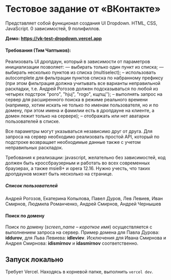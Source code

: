# Тестовое задание от «‎ВКонтакте»

Представляет собой функционал создания UI Dropdown. HTML, CSS, JavaScript. 0 зависимостей, 9 полифиллов.

**Демо: https://vk-test-dropdown.vercel.app**

#### Требования (**Тим Чаптыков**):

Реализовать UI дропдаун, который в зависимости от параметров инициализации позволяет:
— выбирать только один пункт из списка;
— выбирать несколько пунктов из списка (multiselect);
– использовать autocomplete для фильтрации пунктов списка по набранному префиксу (при этом фильтрация должна учитывать все варианты неправильной раскладки, т.е. Андрей Рогозов должен подсказываться по любой из четырех подстрок "рого", "hjuj", "rogo", кщпщ'');
– выполнять запрос на сервер для расширенного поиска в режиме реального времени (например, хотим искать не только по именам пользователя, но и по домену, при этом имена и фамилии есть в дропдауне на клиенте, а домен лежит только на сервере);
– отображать или нет аватарки пользователей в списке.

Все параметры могут указываться независимо друг от друга.
Для запроса на сервер необходимо реализовать простой API, который по подстроке возвращает необходимые данные также с учетом неправильных раскладок.

Требования к реализации: javascript, желательно без зависимостей, код должен быть кроссбраузерным и работать во всех современных браузерах, а также msie8+ и opera 12.16.
Нужно учесть, что таких дропдаунов может быть несколько на странице.

##### Список пользователей

Андрей Рогозов, Екатерина Копылова, Павел Дуров, Лев Левиев, Иван Смирнов, Людмила Романченко, Андрей Смирнов, Андрей Чернышев

#### Поиск по домену

Поиск по домену (_screen_name – короткое имя_) осуществляется с выполнением запроса на сервер. Пример домена для Павла Дурова: **iddurov**, для Льва Левиева: **idleviev**. Исключения для Ивана Смирнова и Андрея Смирнова: **idismirnov** и **idasmirnov** соответственно.

## Запуск локально

Требует Vercel. Находясь в корневой папке, выполнить `vercel dev`.

